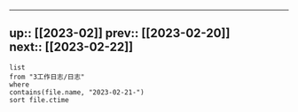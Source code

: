 

---
up:: [[2023-02]]
prev:: [[2023-02-20]]
next:: [[2023-02-22]]
---

```dataview
list
from "3工作日志/日志"
where
contains(file.name, "2023-02-21-")
sort file.ctime
```